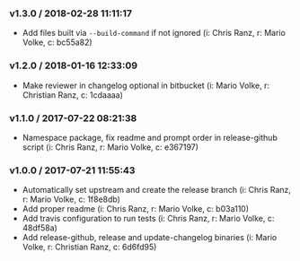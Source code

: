 
### v1.3.0 / 2018-02-28 11:11:17

- Add files built via `--build-command` if not ignored (i: Chris Ranz, r: Mario Volke, c: bc55a82)

### v1.2.0 / 2018-01-16 12:33:09

- Make reviewer in changelog optional in bitbucket (i: Mario Volke, r: Christian Ranz, c: 1cdaaaa)

### v1.1.0 / 2017-07-22 08:21:38

- Namespace package, fix readme and prompt order in release-github script (i: Chris Ranz, r: Mario Volke, c: e367197)

### v1.0.0 / 2017-07-21 11:55:43

- Automatically set upstream and create the release branch (i: Chris Ranz, r: Mario Volke, c: 1f8e8db)
- Add proper readme (i: Chris Ranz, r: Mario Volke, c: b03a110)
- Add travis configuration to run tests (i: Chris Ranz, r: Mario Volke, c: 48df58a)
- Add release-github, release and update-changelog binaries (i: Mario Volke, r: Christian Ranz, c: 6d6fd95)
